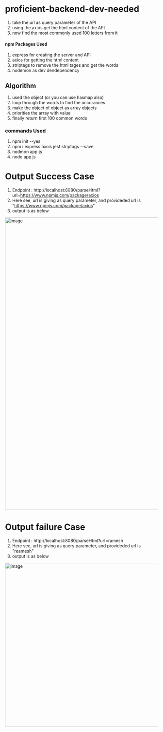 # proficient-backend-dev-needed
1. take the url as query parameter of the API
2. using the axios get the html content of the API
3. now find the most commonly used 100 letters from it

#### npm Packages Used
1. express for creating the server and API
2. axios for getting the html content
3. striptags to remove the html tages and get the words
4. nodemon as dev dendependency

## Algorithm
1. used the object (or you can use hasmap also)
2. loop through the words to find the occurances
3. make the object of object as array objects
4. priorities the array with value
5. finally return first 100 common words

### commands Used
 1. npm init --yes
 2. npm i express axois jest striptags --save
 3. nodmon app.js
 4. node app.js

# Output Success Case
1. Endpoint : http://localhost:8080/parseHtml?url=https://www.npmjs.com/package/axios
2. Here see, url is giving as query parameter, and provideded url is  "https://www.npmjs.com/package/axios"
3. output is as below 
 <img width="960" alt="image" src="https://user-images.githubusercontent.com/92211837/211148269-a447dba8-b707-47b7-a4d1-7b97b68054d7.png">
 
 
# Output failure Case
1. Endpoint : http://localhost:8080/parseHtml?url=ramesh
2. Here see, url is giving as query parameter, and provideded url is  "reamesh"
3. output is as below 
<img width="538" alt="image" src="https://user-images.githubusercontent.com/92211837/211148484-64890b4b-d534-4f45-afb8-0012ae353335.png">
